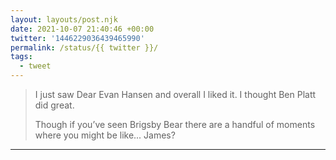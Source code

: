 ```yaml
---
layout: layouts/post.njk
date: 2021-10-07 21:40:46 +00:00
twitter: '1446229036439465990'
permalink: /status/{{ twitter }}/
tags: 
  - tweet
---
```


> I just saw Dear Evan Hansen and overall I liked it. I thought Ben Platt did great.
> 
> Though if you’ve seen Brigsby Bear there are a handful of moments where you might be like... James?

---
